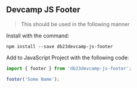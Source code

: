 ## Devcamp JS Footer

> This should be used in the following manner

Install with the command:

```
npm install --save db23devcamp-js-footer
```

Add to JavaScript Project with the following code:

```javascript
import { footer } from 'db23devcamp-js-footer';

footer('Some Name');
```
